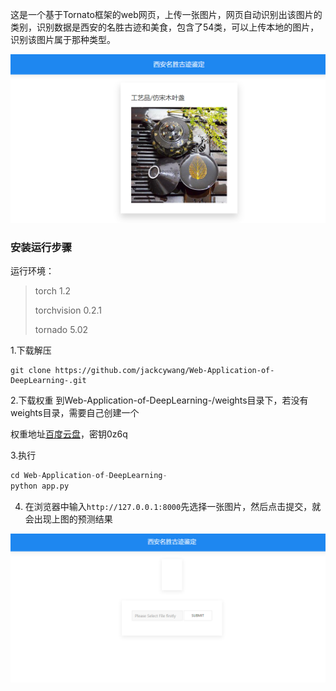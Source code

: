 这是一个基于Tornato框架的web网页，上传一张图片，网页自动识别出该图片的类别，识别数据是西安的名胜古迹和美食，包含了54类，可以上传本地的图片，识别该图片属于那种类型。

![演示图1](image/fig.png)

### 安装运行步骤

运行环境：

> torch 1.2
>
> torchvision 0.2.1
>
> tornado 5.02

1.下载解压

```pytho
git clone https://github.com/jackcywang/Web-Application-of-DeepLearning-.git
```

2.下载权重 到Web-Application-of-DeepLearning-/weights目录下，若没有weights目录，需要自己创建一个

权重地址[百度云盘](https://pan.baidu.com/s/1HHe8hysDr_UVX6I4o62EfQ)，密钥0z6q

3.执行

```python
cd Web-Application-of-DeepLearning-
python app.py
```

4. 在浏览器中输入`http://127.0.0.1:8000`先选择一张图片，然后点击提交，就会出现上图的预测结果

![演示图2](image/fig2.png)